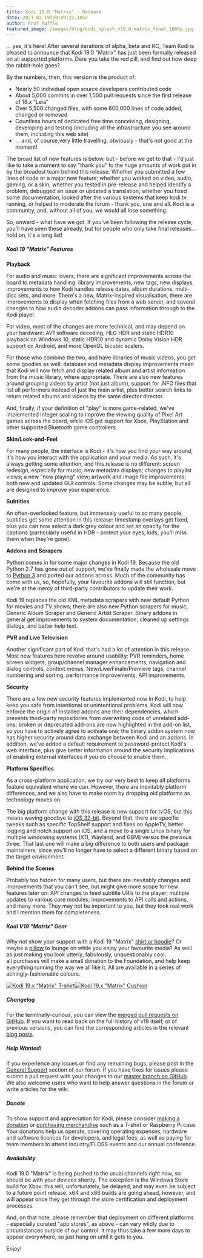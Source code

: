 ```yaml
---
title: Kodi 19.0 "Matrix" - Release
date: 2021-02-19T20:49:22.165Z
author: Prof Yaffle
featured_image: /images/blog/kodi_splash_v19.0_matrix_final_1080p.jpg
---
```

... yes, it's here! After several iterations of alpha, beta and RC, Team Kodi is pleased to announce that Kodi 19.0 "Matrix" has just been formally released on all supported platforms. Dare you take the red pill, and find out how deep the rabbit-hole goes?

By the numbers, then, this version is the product of:

* Nearly 50 individual open source developers contributed code
* About 5,000 commits in over 1,500 pull requests since the first release of 18.x "Leia"
* Over 5,500 changed files, with some 600,000 lines of code added, changed or removed
* Countless hours of dedicated free time conceiving, designing, developing and testing (including all the infrastructure you see around them, including this web site)
* ... and, of course,very little travelling, obviously - that's not good at the moment!

The broad list of new features is below, but - before we get to that - I'd just like to take a moment to say "thank you" to the huge amounts of work put in by the broadest team behind this release. Whether you submitted a few lines of code or a major new feature; whether you worked on video, audio, gaming, or a skin; whether you tested in pre-release and helped identify a problem, debugged an issue or updated a translation; whether you fixed some documentation, looked after the various systems that keep kodi.tv running, or helped to moderate the forum - thank you, one and all. Kodi is a community, and, without all of you, we would all lose something.

So, onward - what have we got. If you've been following the release cycle, you'll have seen these already, but for people who only take final releases... hold on, it's a long list!

##### **Kodi 19 "Matrix" Features**

**Playback**

For audio and music lovers, there are significant improvements across the board to metadata handling: library improvements, new tags, new displays, improvements to how Kodi handles release dates, album durations, multi-disc sets, and more. There's a new, Matrix-inspired visualisation, there are improvements to display when fetching files from a web server, and several changes to how audio decoder addons can pass information through to the Kodi player.

For video, most of the changes are more technical, and may depend on your hardware: AV1 software decoding, HLG HDR and static HDR10 playback on Windows 10, static HDR10 and dynamic Dolby Vision HDR support on Android, and more OpenGL bicubic scalers.

For those who combine the two, and have libraries of music videos, you get some goodies as well: database and metadata display improvements mean that Kodi will now fetch and display related album and artist information from the music library, where appropriate. There are also new features around grouping videos by artist (not just album), support for .NFO files that list all performers instead of just the main artist, plus better search links to return related albums and videos by the same director director.

And, finally, if your definition of "play" is more game-related, we've implemented integer scaling to improve the viewing quality of Pixel Art games across the board, while iOS get support for Xbox, PlayStation and other supported Bluetooth game controllers.

**Skin/Look-and-Feel**

For many people, the interface is Kodi - it's how you find your way around, it's how you interact with the application and your media. As such, it's always getting some attention, and this release is no different: screen redesign, especially for music; new metadata displays; changes to playlist views; a new "now playing" view; artwork and image file improvements; both new and updated GUI controls. Some changes may be subtle, but all are designed to improve your experience.

**Subtitles**

An often-overlooked feature, but immensely useful to so many people, subtitles get some attention in this release: timestamp overlays get fixed, plus you can now select a dark grey colour and set an opacity for the captions (particularly useful in HDR - protect your eyes, kids, you'll miss them when they're gone).

**Addons and Scrapers**

Python comes in for some major changes in Kodi 19. Because the old Python 2.7 has gone out of support, we've finally made the wholesale move to [Python 3](https://kodi.tv/article/kodi-19-python-3-goes-live) and ported our addons across. Much of the community has come with us, so, hopefully, your favourite addons will still function, but we're at the mercy of third-party contributors to update their work.

Kodi 19 replaces the old XML metadata scrapers with new default Python for movies and TV shows; there are also new Python scrapers for music, Generic Album Scraper and Generic Artist Scraper. Binary addons in general get improvements to system documentation, cleaned up settings dialogs, and better help text.

**PVR and Live Television**

Another significant part of Kodi that's had a lot of attention in this release. Most new features here revolve around usability: PVR reminders, home screen widgets, group/channel manager enhancements, navigation and dialog controls, context menus, New/Live/Finale/Premiere tags, channel numbering and sorting, performance improvements, API improvements.

**Security**

There are a few new security features implemented now in Kodi, to help keep you safe from intentional or unintentional problems. Kodi will now enforce the origin of installed addons and their dependencies, which prevents third-party repositories from overwriting code of unrelated add-ons; broken or deprecated add-ons are now highlighted in the add-on list, so you have to actively agree to activate one; the binary addon system now has higher security around data exchange between Kodi and an addons. In addition, we've added a default requirement to password-protect Kodi's web interface, plus give better information around the security implications of enabling external interfaces if you do choose to enable them.

**Platform Specifics**

As a cross-platform application, we try our very best to keep all platforms feature equivalent where we can. However, there are inevitably platform differences, and we also have to make room by dropping old platforms as technology moves on.

The big platform change with this release is new support for tvOS, but this means waving goodbye to [iOS 32-bit](https://kodi.tv/article/kodi-19-welcomes-tvos-says-goodbye-ios-32bit). Beyond that, there are specific tweaks such as specific TopShelf support and fixes on AppleTV, better logging and notch support on iOS, and a move to a single Linux binary for multiple windowing systems (X11, Wayland, and GBM) versus the previous three. That last one will make a big difference to both users and package maintainers, since you'll no longer have to select a different binary based on the target environment.

**Behind the Scenes**

Probably too hidden for many users, but there are inevitably changes and improvements that you can't see, but might give more scope for new features later on: API changes to feed subtitle URIs to the player; multiple updates to various core modules; improvements to API calls and actions, and many more. They may not be important to you, but they took real work and I mention them for completeness.

##### **Kodi V19 "Matrix" Gear**

Why not show your support with a Kodi 19 "Matrix" [shirt or hoodie](https://teespring.com/kodi-matrix)? Or maybe a [pillow](https://teespring.com/kodi-matrix?pid=650) to lounge on while you enjoy your favourite media? As well as just making you look utterly, fabulously, unquestionably cool, all purchases will make a small donation to the Foundation, and help keep everything running the way we all like it. All are available in a series of achingly-fashionable colours.

[![Kodi 19.x "Matrix" T-shirt](https://kodi.tv/sites/default/files/Matrix%20T-shirt.jpg)](https://teespring.com/kodi-matrix)[![Kodi 19.x "Matrix" Cushion](https://kodi.tv/sites/default/files/Matrix%20Cushion.jpg)](https://teespring.com/kodi-matrix?pid=650)

##### **Changelog**

For the terminally-curious, you can view the [merged pull requests on GitHub](https://github.com/xbmc/xbmc/pulls?page=1&q=label%3A%22v19+Matrix%22+is%3Aclosed). If you want to read back on the full history of v19 itself, or of previous versions, you can find the corresponding articles in the relevant [blog posts](https://kodi.tv/tags/release-announcements).

##### **Help Wanted!**

If you experience any issues or find any remaining bugs, please post in the [General Support](https://forum.kodi.tv/forumdisplay.php?fid=111) section of our forum. If you have fixes for issues please submit a pull request with your changes to our [master branch on GitHub](https://github.com/xbmc/xbmc). We also welcome users who want to help answer questions in the forum or write articles for the wiki.

##### **Donate**

To show support and appreciation for Kodi, please consider [making a donation](https://kodi.tv/contribute/donate) or [purchasing merchandise](https://kodi.tv/store) such as a T-shirt or Raspberry Pi case. Your donations help us operate, covering operating expenses, hardware and software licences for developers, and legal fees, as well as paying for team members to attend industry/FLOSS events and our annual conference.

##### **Availability**

Kodi 19.0 "Matrix" is being pushed to the usual channels right now, so should be with your devices shortly. The exception is the Windows Store build for Xbox: this will, unfortunately, be delayed, and may even be subject to a future point release. x64 and x86 builds are going ahead, however, and will appear once they get through the store certification and deployment processes.

And, on that note, please remember that deployment on different platforms - especially curated "app stores", as above - can vary wildly due to circumstances outside of our control. It may thus take a few more days to appear everywhere, so just hang on until it gets to you.

Enjoy!